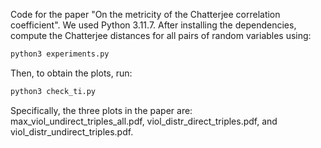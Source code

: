 Code for the paper "On the metricity of the Chatterjee correlation coefficient". We used Python 3.11.7. After installing the dependencies, compute the Chatterjee distances for all pairs of random variables using:
```bash
python3 experiments.py
```
Then, to obtain the plots, run:
```bash
python3 check_ti.py
```
Specifically, the three plots in the paper are: max_viol_undirect_triples_all.pdf, viol_distr_direct_triples.pdf, and viol_distr_undirect_triples.pdf.